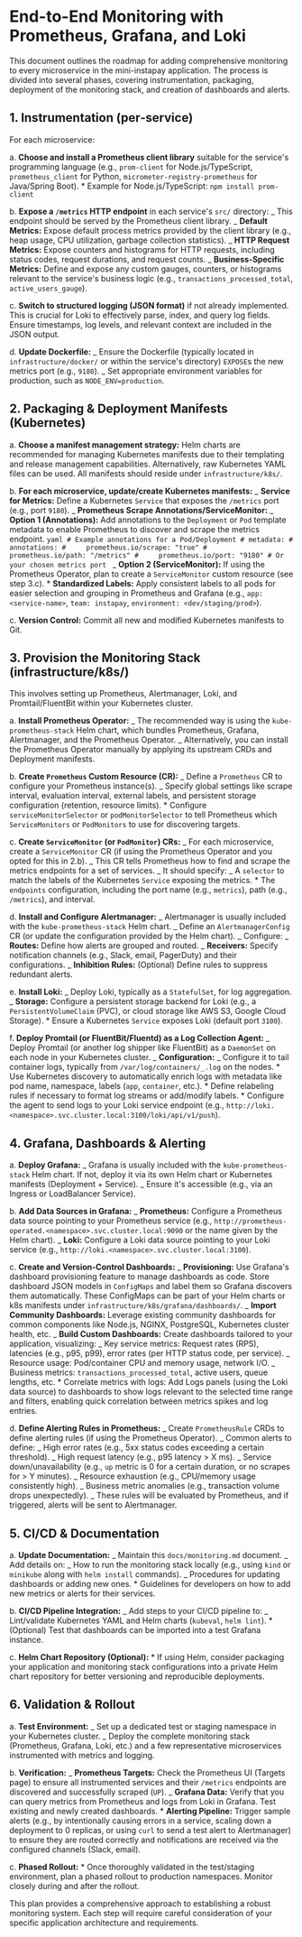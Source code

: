 # End-to-End Monitoring with Prometheus, Grafana, and Loki

This document outlines the roadmap for adding comprehensive monitoring to every microservice in the mini-instapay application. The process is divided into several phases, covering instrumentation, packaging, deployment of the monitoring stack, and creation of dashboards and alerts.

## 1. Instrumentation (per‐service)

For each microservice:

a. **Choose and install a Prometheus client library** suitable for the service's programming language (e.g., `prom-client` for Node.js/TypeScript, `prometheus_client` for Python, `micrometer-registry-prometheus` for Java/Spring Boot). \* Example for Node.js/TypeScript: `npm install prom-client`

b. **Expose a `/metrics` HTTP endpoint** in each service's `src/` directory:
_ This endpoint should be served by the Prometheus client library.
_ **Default Metrics:** Expose default process metrics provided by the client library (e.g., heap usage, CPU utilization, garbage collection statistics).
_ **HTTP Request Metrics:** Expose counters and histograms for HTTP requests, including status codes, request durations, and request counts.
_ **Business-Specific Metrics:** Define and expose any custom gauges, counters, or histograms relevant to the service's business logic (e.g., `transactions_processed_total`, `active_users_gauge`).

c. **Switch to structured logging (JSON format)** if not already implemented. This is crucial for Loki to effectively parse, index, and query log fields. Ensure timestamps, log levels, and relevant context are included in the JSON output.

d. **Update Dockerfile:**
_ Ensure the Dockerfile (typically located in `infrastructure/docker/` or within the service's directory) `EXPOSE`s the new metrics port (e.g., `9180`).
_ Set appropriate environment variables for production, such as `NODE_ENV=production`.

## 2. Packaging & Deployment Manifests (Kubernetes)

a. **Choose a manifest management strategy:** Helm charts are recommended for managing Kubernetes manifests due to their templating and release management capabilities. Alternatively, raw Kubernetes YAML files can be used. All manifests should reside under `infrastructure/k8s/`.

b. **For each microservice, update/create Kubernetes manifests:**
_ **Service for Metrics:** Define a Kubernetes `Service` that exposes the `/metrics` port (e.g., port `9180`).
_ **Prometheus Scrape Annotations/ServiceMonitor:**
_ **Option 1 (Annotations):** Add annotations to the `Deployment` or `Pod` template metadata to enable Prometheus to discover and scrape the metrics endpoint.
`yaml
            # Example annotations for a Pod/Deployment
            # metadata:
            #   annotations:
            #     prometheus.io/scrape: "true"
            #     prometheus.io/path: "/metrics"
            #     prometheus.io/port: "9180" # Or your chosen metrics port
            `
_ **Option 2 (ServiceMonitor):** If using the Prometheus Operator, plan to create a `ServiceMonitor` custom resource (see step 3.c). \* **Standardized Labels:** Apply consistent labels to all pods for easier selection and grouping in Prometheus and Grafana (e.g., `app: <service-name>`, `team: instapay`, `environment: <dev/staging/prod>`).

c. **Version Control:** Commit all new and modified Kubernetes manifests to Git.

## 3. Provision the Monitoring Stack (infrastructure/k8s/)

This involves setting up Prometheus, Alertmanager, Loki, and Promtail/FluentBit within your Kubernetes cluster.

a. **Install Prometheus Operator:**
_ The recommended way is using the `kube-prometheus-stack` Helm chart, which bundles Prometheus, Grafana, Alertmanager, and the Prometheus Operator.
_ Alternatively, you can install the Prometheus Operator manually by applying its upstream CRDs and Deployment manifests.

b. **Create `Prometheus` Custom Resource (CR):**
_ Define a `Prometheus` CR to configure your Prometheus instance(s).
_ Specify global settings like scrape interval, evaluation interval, external labels, and persistent storage configuration (retention, resource limits). \* Configure `serviceMonitorSelector` or `podMonitorSelector` to tell Prometheus which `ServiceMonitors` or `PodMonitors` to use for discovering targets.

c. **Create `ServiceMonitor` (or `PodMonitor`) CRs:**
_ For each microservice, create a `ServiceMonitor` CR (if using the Prometheus Operator and you opted for this in 2.b).
_ This CR tells Prometheus how to find and scrape the metrics endpoints for a set of services.
_ It should specify:
_ A `selector` to match the labels of the Kubernetes `Service` exposing the metrics. \* The `endpoints` configuration, including the port name (e.g., `metrics`), path (e.g., `/metrics`), and interval.

d. **Install and Configure Alertmanager:**
_ Alertmanager is usually included with the `kube-prometheus-stack` Helm chart.
_ Define an `AlertmanagerConfig` CR (or update the configuration provided by the Helm chart).
_ Configure:
_ **Routes:** Define how alerts are grouped and routed.
_ **Receivers:** Specify notification channels (e.g., Slack, email, PagerDuty) and their configurations.
_ **Inhibition Rules:** (Optional) Define rules to suppress redundant alerts.

e. **Install Loki:**
_ Deploy Loki, typically as a `StatefulSet`, for log aggregation.
_ **Storage:** Configure a persistent storage backend for Loki (e.g., a `PersistentVolumeClaim` (PVC), or cloud storage like AWS S3, Google Cloud Storage). \* Ensure a Kubernetes `Service` exposes Loki (default port `3100`).

f. **Deploy Promtail (or FluentBit/Fluentd) as a Log Collection Agent:**
_ Deploy Promtail (or another log shipper like FluentBit) as a `DaemonSet` on each node in your Kubernetes cluster.
_ **Configuration:**
_ Configure it to tail container logs, typically from `/var/log/containers/_.log` on the nodes.
        *   Use Kubernetes discovery to automatically enrich logs with metadata like pod name, namespace, labels (`app`, `container`, etc.).
        *   Define relabeling rules if necessary to format log streams or add/modify labels.
        *   Configure the agent to send logs to your Loki service endpoint (e.g., `http://loki.<namespace>.svc.cluster.local:3100/loki/api/v1/push`).

## 4. Grafana, Dashboards & Alerting

a. **Deploy Grafana:**
_ Grafana is usually included with the `kube-prometheus-stack` Helm chart. If not, deploy it via its own Helm chart or Kubernetes manifests (Deployment + Service).
_ Ensure it's accessible (e.g., via an Ingress or LoadBalancer Service).

b. **Add Data Sources in Grafana:**
_ **Prometheus:** Configure a Prometheus data source pointing to your Prometheus service (e.g., `http://prometheus-operated.<namespace>.svc.cluster.local:9090` or the name given by the Helm chart).
_ **Loki:** Configure a Loki data source pointing to your Loki service (e.g., `http://loki.<namespace>.svc.cluster.local:3100`).

c. **Create and Version-Control Dashboards:**
_ **Provisioning:** Use Grafana's dashboard provisioning feature to manage dashboards as code. Store dashboard JSON models in `ConfigMaps` and label them so Grafana discovers them automatically. These ConfigMaps can be part of your Helm charts or k8s manifests under `infrastructure/k8s/grafana/dashboards/`.
_ **Import Community Dashboards:** Leverage existing community dashboards for common components like Node.js, NGINX, PostgreSQL, Kubernetes cluster health, etc.
_ **Build Custom Dashboards:** Create dashboards tailored to your application, visualizing:
_ Key service metrics: Request rates (RPS), latencies (e.g., p95, p99), error rates (per HTTP status code, per service).
_ Resource usage: Pod/container CPU and memory usage, network I/O.
_ Business metrics: `transactions_processed_total`, active users, queue lengths, etc. \* Correlate metrics with logs: Add Logs panels (using the Loki data source) to dashboards to show logs relevant to the selected time range and filters, enabling quick correlation between metrics spikes and log entries.

d. **Define Alerting Rules in Prometheus:**
_ Create `PrometheusRule` CRDs to define alerting rules (if using the Prometheus Operator).
_ Common alerts to define:
_ High error rates (e.g., 5xx status codes exceeding a certain threshold).
_ High request latency (e.g., p95 latency > X ms).
_ Service down/unavailability (e.g., `up` metric is 0 for a certain duration, or no scrapes for > Y minutes).
_ Resource exhaustion (e.g., CPU/memory usage consistently high).
_ Business metric anomalies (e.g., transaction volume drops unexpectedly).
_ These rules will be evaluated by Prometheus, and if triggered, alerts will be sent to Alertmanager.

## 5. CI/CD & Documentation

a. **Update Documentation:**
_ Maintain this `docs/monitoring.md` document.
_ Add details on:
_ How to run the monitoring stack locally (e.g., using `kind` or `minikube` along with `helm install` commands).
_ Procedures for updating dashboards or adding new ones. \* Guidelines for developers on how to add new metrics or alerts for their services.

b. **CI/CD Pipeline Integration:**
_ Add steps to your CI/CD pipeline to:
_ Lint/validate Kubernetes YAML and Helm charts (`kubeval`, `helm lint`). \* (Optional) Test that dashboards can be imported into a test Grafana instance.

c. **Helm Chart Repository (Optional):** \* If using Helm, consider packaging your application and monitoring stack configurations into a private Helm chart repository for better versioning and reproducible deployments.

## 6. Validation & Rollout

a. **Test Environment:**
_ Set up a dedicated test or staging namespace in your Kubernetes cluster.
_ Deploy the complete monitoring stack (Prometheus, Grafana, Loki, etc.) and a few representative microservices instrumented with metrics and logging.

b. **Verification:**
_ **Prometheus Targets:** Check the Prometheus UI (Targets page) to ensure all instrumented services and their `/metrics` endpoints are discovered and successfully scraped (`UP`).
_ **Grafana Data:** Verify that you can query metrics from Prometheus and logs from Loki in Grafana. Test existing and newly created dashboards. \* **Alerting Pipeline:** Trigger sample alerts (e.g., by intentionally causing errors in a service, scaling down a deployment to 0 replicas, or using `curl` to send a test alert to Alertmanager) to ensure they are routed correctly and notifications are received via the configured channels (Slack, email).

c. **Phased Rollout:** \* Once thoroughly validated in the test/staging environment, plan a phased rollout to production namespaces. Monitor closely during and after the rollout.

This plan provides a comprehensive approach to establishing a robust monitoring system. Each step will require careful consideration of your specific application architecture and requirements.
